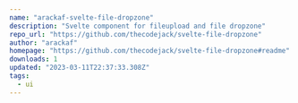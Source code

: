 ```yaml
---
name: "arackaf-svelte-file-dropzone"
description: "Svelte component for fileupload and file dropzone"
repo_url: "https://github.com/thecodejack/svelte-file-dropzone"
author: "arackaf"
homepage: "https://github.com/thecodejack/svelte-file-dropzone#readme"
downloads: 1
updated: "2023-03-11T22:37:33.308Z"
tags: 
  - ui
---
```

